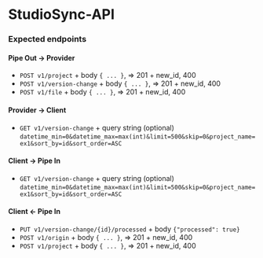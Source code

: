 # StudioSync-API

### Expected endpoints

#### Pipe Out -> Provider
  - `POST v1/project` + body `{ ... }`, => 201 + new_id, 400 
  - `POST v1/version-change` + body `{ ... }`, => 201 + new_id, 400
  - `POST v1/file` + body `{ ... }`, => 201 + new_id, 400
#### Provider -> Client
  - `GET v1/version-change` + query string (optional) `datetime_min=0&datetime_max=max(int)&limit=500&skip=0&project_name=ex1&sort_by=id&sort_order=ASC`
#### Client -> Pipe In
  - `GET v1/version-change` + query string (optional) `datetime_min=0&datetime_max=max(int)&limit=500&skip=0&project_name=ex1&sort_by=id&sort_order=ASC`
#### Client <- Pipe In
  - `PUT v1/version-change/{id}/processed` + body `{"processed": true}`
  - `POST v1/origin` + body `{ ... }`, => 201 + new_id, 400
  - `POST v1/project` + body `{ ... }`, => 201 + new_id, 400

